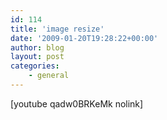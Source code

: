 ```yaml
---
id: 114
title: 'image resize'
date: '2009-01-20T19:28:22+00:00'
author: blog
layout: post
categories:
    - general
---
```


\[youtube qadw0BRKeMk nolink\]